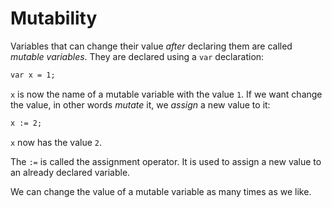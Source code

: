 # Mutability

Variables that can change their value *after* declaring them are called *mutable variables*. They are declared using a `var` declaration:

```markdown
var x = 1;
```

`x` is now the name of a mutable variable with the value `1`. If we want change the value, in other words *mutate* it, we *assign* a new value to it:

```markdown
x := 2;
```

`x` now has the value `2`. 

The `:=` is called the assignment operator. It is used to assign a new value to an already declared variable. 

We can change the value of a mutable variable as many times as we like.  